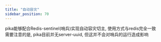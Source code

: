 ```yaml
---
title: "自动容灾"
sidebar_position: 70
---
```


pika能够配合Redis-sentinel(哨兵)实现自动容灾切主, 使用方式与redis完全一致  
需要注意的是, pika目前并无server-uuid, 但这并不会对哨兵的运行造成影响
